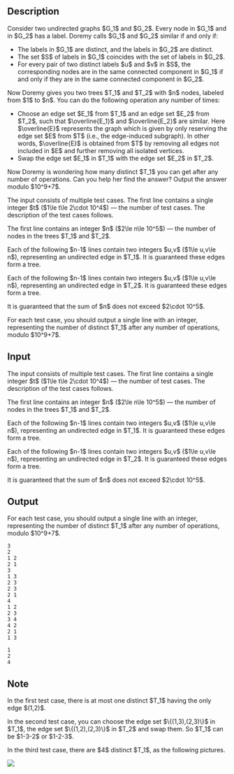 ## Description

<div><p>Consider two undirected graphs $G_1$ and $G_2$. Every node in $G_1$ and in $G_2$ has a label. Doremy calls $G_1$ and $G_2$ similar if and only if:</p><ul> <li> The labels in $G_1$ are distinct, and the labels in $G_2$ are distinct. </li><li> The set $S$ of labels in $G_1$ coincides with the set of labels in $G_2$. </li><li> For every pair of two distinct labels $u$ and $v$ in $S$, the corresponding nodes are in the same connected component in $G_1$ if and only if they are in the same connected component in $G_2$. </li></ul><p>Now Doremy gives you two trees $T_1$ and $T_2$ with $n$ nodes, labeled from $1$ to $n$. You can do the following operation any number of times:</p><ul> <li> Choose an edge set $E_1$ from $T_1$ and an edge set $E_2$ from $T_2$, such that $\overline{E_1}$ and $\overline{E_2}$ are similar. Here $\overline{E}$ represents the graph which is given by only reserving the edge set $E$ from $T$ (i.e., the edge-induced subgraph). In other words, $\overline{E}$ is obtained from $T$ by removing all edges not included in $E$ and further removing all isolated vertices. </li><li> Swap the edge set $E_1$ in $T_1$ with the edge set $E_2$ in $T_2$. </li></ul><p>Now Doremy is wondering how many distinct $T_1$ you can get after any number of operations. Can you help her find the answer? Output the answer modulo $10^9+7$.</p></div><div class="input-specification"><p>The input consists of multiple test cases. The first line contains a single integer $t$ ($1\le t\le 2\cdot 10^4$)&nbsp;— the number of test cases. The description of the test cases follows.</p><p>The first line contains an integer $n$ ($2\le n\le 10^5$)&nbsp;— the number of nodes in the trees $T_1$ and $T_2$.</p><p>Each of the following $n-1$ lines contain two integers $u,v$ ($1\le u,v\le n$), representing an undirected edge in $T_1$. It is guaranteed these edges form a tree.</p><p>Each of the following $n-1$ lines contain two integers $u,v$ ($1\le u,v\le n$), representing an undirected edge in $T_2$. It is guaranteed these edges form a tree.</p><p>It is guaranteed that the sum of $n$ does not exceed $2\cdot 10^5$.</p></div><div class="output-specification"><p>For each test case, you should output a single line with an integer, representing the number of distinct $T_1$ after any number of operations, modulo $10^9+7$.</p></div>

## Input

<p>The input consists of multiple test cases. The first line contains a single integer $t$ ($1\le t\le 2\cdot 10^4$)&nbsp;— the number of test cases. The description of the test cases follows.</p><p>The first line contains an integer $n$ ($2\le n\le 10^5$)&nbsp;— the number of nodes in the trees $T_1$ and $T_2$.</p><p>Each of the following $n-1$ lines contain two integers $u,v$ ($1\le u,v\le n$), representing an undirected edge in $T_1$. It is guaranteed these edges form a tree.</p><p>Each of the following $n-1$ lines contain two integers $u,v$ ($1\le u,v\le n$), representing an undirected edge in $T_2$. It is guaranteed these edges form a tree.</p><p>It is guaranteed that the sum of $n$ does not exceed $2\cdot 10^5$.</p>

## Output

<p>For each test case, you should output a single line with an integer, representing the number of distinct $T_1$ after any number of operations, modulo $10^9+7$.</p>





```input1|2,3,4,10,11,12,13,14,15,16
3
2
1 2
2 1
3
1 3
2 3
2 3
2 1
4
1 2
2 3
3 4
4 2
2 1
1 3
```




```output1
1
2
4
```



## Note

<p>In the first test case, there is at most one distinct $T_1$ having the only edge $(1,2)$.</p><p>In the second test case, you can choose the edge set $\{(1,3),(2,3)\}$ in $T_1$, the edge set $\{(1,2),(2,3)\}$ in $T_2$ and swap them. So $T_1$ can be $1-3-2$ or $1-2-3$.</p><p>In the third test case, there are $4$ distinct $T_1$, as the following pictures.</p><p><img class="tex-graphics" src="file://HI45EegG.png" style="max-width: 100.0%;max-height: 100.0%;"></p>
